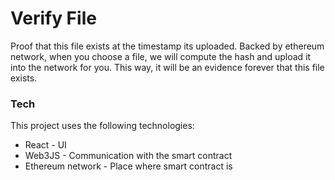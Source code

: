 # Verify File

Proof that this file exists at the timestamp its uploaded. Backed by ethereum network, when you choose a file, we will compute the hash and upload it into the network for you. This way, it will be an evidence forever that this file exists. 


### Tech
This project uses the following technologies:
* React - UI 
* Web3JS - Communication with the smart contract 
* Ethereum network - Place where smart contract is 





